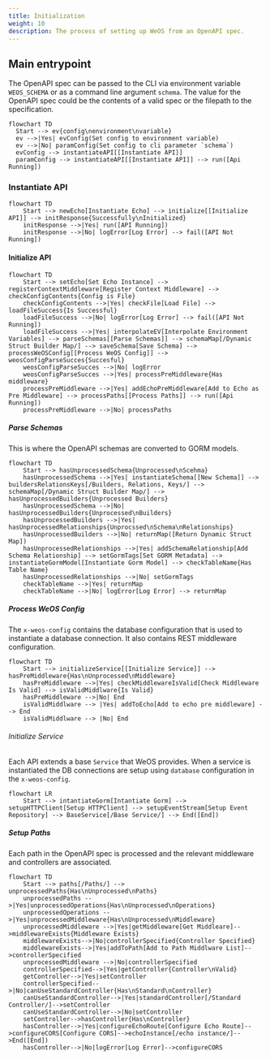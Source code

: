 ```yaml
---
title: Initialization
weight: 10
description: The process of setting up WeOS from an OpenAPI spec.
---
```


## Main entrypoint 

The OpenAPI spec can be passed to the CLI via environment variable `WEOS_SCHEMA` or as a command line argument `schema`. 
The value for the OpenAPI spec could be the contents of a valid spec or the filepath to the specification.

```mermaid
flowchart TD
  Start --> ev{config\nenvironment\nvariable}
  ev -->|Yes| evConfig(Set config to environment variable)
  ev -->|No| paramConfig(Set config to cli parameter `schema`)
  evConfig --> instantiateAPI[[Instantiate API]]
  paramConfig --> instantiateAPI[[Instantiate API]] --> run([Api Running])
```

### Instantiate API

```mermaid
flowchart TD
    Start --> newEcho[Instantiate Echo] --> initialize[[Initialize API]] --> initResponse{Successfully\nInitialized}
    initResponse -->|Yes| run([API Running])
    initResponse -->|No| logError[Log Error] --> fail([API Not Running])
```

#### Initialize API

```mermaid
flowchart TD
    Start --> setEcho[Set Echo Instance] --> registerContextMiddleware[Register Context Middleware] --> checkConfigContents{Config is File}
    checkConfigContents -->|Yes| checkFile[Load File] --> loadFileSuccess{Is Successful}
    loadFileSuccess -->|No| logError[Log Error] --> fail([API Not Running])
    loadFileSuccess -->|Yes| interpolateEV[Interpolate Environment Variables] --> parseSchemas[[Parse Schemas]] --> schemaMap[/Dynamic Struct Builder Map/] --> saveSchema[Save Schema] --> processWeOSConfig[[Process WeOS Config]] --> weosConfigParseSucces{Succesful}
    weosConfigParseSucces -->|No| logError
    weosConfigParseSucces -->|Yes| processPreMiddleware{Has middleware} 
    processPreMiddleware -->|Yes| addEchoPreMiddleware[Add to Echo as Pre Middleware] --> processPaths[[Process Paths]] --> run([Api Running])
    processPreMiddleware -->|No| processPaths
```

##### Parse Schemas
This is where the OpenAPI schemas are converted to GORM models.

```mermaid
flowchart TD
    Start --> hasUnprocessedSchema{Unprocessed\nScehma} 
    hasUnprocessedSchema -->|Yes| instantiateSchema[[New Schema]] --> buildersRelationsKeys[/Builders, Relations, Keys/] --> schemaMap[/Dynamic Struct Builder Map/] --> hasUnprocessedBuilders{Unprocessed Builders}
    hasUnprocessedSchema -->|No| hasUnprocessedBuilders{Unprocessed\nBuilders}
    hasUnprocessedBuilders -->|Yes| hasUnprocessedRelationships{Unprocssed\nSchema\nRelationships}
    hasUnprocessedBuilders -->|No| returnMap([Return Dynamic Struct Map])
    hasUnprocessedRelationships -->|Yes| addSchemaRelationship[Add Schema Relationship] --> setGormTags[Set GORM Metadata] --> instantiateGormModel[Instantiate Gorm Model] --> checkTableName{Has Table Name}
    hasUnprocessedRelationships -->|No| setGormTags
    checkTableName -->|Yes| returnMap
    checkTableName -->|No| logError[Log Error] --> returnMap
```

##### Process WeOS Config
The `x-weos-config` contains the database configuration that is used to instantiate a database connection. It also contains REST middleware configuration.

```mermaid
flowchart TD
    Start --> initializeService[[Initialize Service]] --> hasPreMiddleware{Has\nUnprocessed\nMiddleware}
    hasPreMiddleware -->|Yes| checkMiddlewareIsValid[Check Middleware Is Valid] --> isValidMiddlware{Is Valid}
    hasPreMiddleware -->|No| End
    isValidMiddlware --> |Yes| addToEcho[Add to echo pre middleware] --> End
    isValidMiddlware --> |No| End
```

###### Initialize Service
Each API extends a base `Service` that WeOS provides. When a service is instantiated the DB connections are setup using `database` configuration in the `x-weos-config`.

```mermaid
flowchart LR
    Start --> intantiateGorm[Intantiate Gorm] --> setupHTTPClient[Setup HTTPClient] --> setupEventStream[Setup Event Repository] --> BaseService[/Base Service/] --> End([End]) 
```

##### Setup Paths
Each path in the OpenAPI spec is processed and the relevant middleware and controllers are associated.

```mermaid
flowchart TD
    Start --> paths[/Paths/] --> unprocessedPaths{Has\nUnprocessed\nPaths}
    unprocessedPaths -->|Yes|unprocessedOperations{Has\nUnprocessed\nOperations}
    unprocessedOperations -->|Yes|unprocessedMiddleware{Has\nUnprocessed\nMiddleware}
    unprocessedMiddleware -->|Yes|getMiddleware[Get Middleare]-->middlewareExists{Middleware Exists}
    middlewareExists-->|No|controllerSpecified{Controller Specified}
    middlewareExists-->|Yes|addToPath[Add to Path Middlware List]-->controllerSpecified
    unprocessedMiddleware -->|No|controllerSpecified
    controllerSpecified-->|Yes|getController{Controller\nValid}
    getController-->|Yes|setController
    controllerSpecified-->|No|canUseStandardController{Has\nStandard\nController}
    canUseStandardController-->|Yes|standardController[/Standard Controller/]-->setController
    canUseStandardController-->|No|setController
    setController-->hasController{Has\nController}
    hasController-->|Yes|configureEchoRoute[Configure Echo Route]-->configureCORS[Configure CORS]-->echoInstance[/echo instance/]-->End([End])
    hasController-->|No|logError[Log Error]-->configureCORS
```
